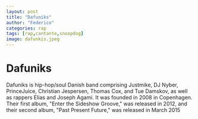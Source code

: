 ```yaml
---
layout: post
title: "Dafuniks"
author: "Federico"
categories: rap
tags: [rap,cantante,snoopdog]
image: dafunkis.jpeg
---
```


# Dafuniks

Dafuniks is hip-hop/soul Danish band comprising Justmike, DJ Nyber, PrinceJuice, Christian Jespersen, Thomas Cox, and Tue Damskov, as well as rappers Elias and Joseph Agami. It was founded in 2008 in Copenhagen. Their first album, "Enter the Sideshow Groove," was released in 2012, and their second album, "Past Present Future," was released in March 2015
